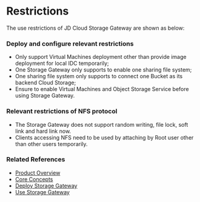 # Restrictions

The use restrictions of JD Cloud Storage Gateway are shown as below:

### Deploy and configure relevant restrictions

- Only support Virtual Machines deployment other than provide image deployment for local IDC temporarily;
- One Storage Gateway only supports to enable one sharing file system;
- One sharing file system only supports to connect one Bucket as its backend Cloud Storage;
- Ensure to enable Virtual Machines and Object Storage Service before using Storage Gateway.

### Relevant restrictions of NFS protocol

- The Storage Gateway does not support random writing, file lock, soft link and hard link now.
- Clients accessing NFS need to be used by attaching by Root user other than other users temporarily.

### Related References
- [Product Overview](../Introduction/Product-Overview.md)
- [Core Concepts](../Introduction/Core-Concepts.md)
- [Deploy Storage Gateway](../Operation-Guide/Installation-Configuration.md)
- [Use Storage Gateway](../Operation-Guide/Use-Storage-Gateway.md)
